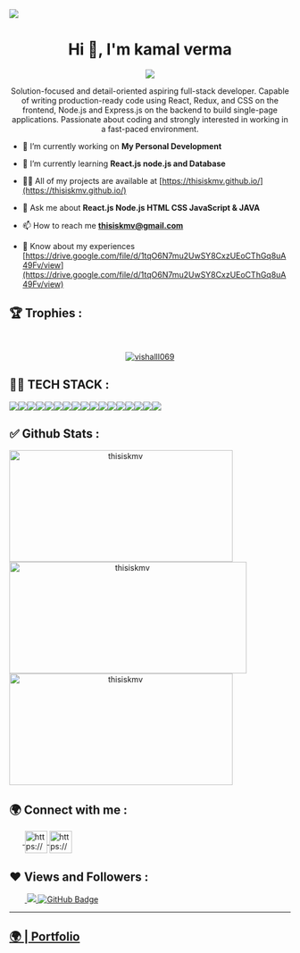 <img src="https://repository-images.githubusercontent.com/588181932/e36ec678-7984-4cdd-8e4c-a3932772ff8e"/>
<h1 align="center">Hi 👋, I'm kamal verma</h1>
<p align="center">
  <img src="https://readme-typing-svg.herokuapp.com/?lines=Full%20Stack%20MERN%20Developer;&center=true&width=600&height=50">
</p>
<p align="center">Solution-focused and detail-oriented aspiring full-stack developer. Capable of writing production-ready code using React, Redux, and CSS on the frontend, Node.js and Express.js on the backend to build single-page applications. Passionate about coding and strongly interested in working in a fast-paced environment.</p>

- 🔭 I’m currently working on **My Personal Development**

- 🌱 I’m currently learning **React.js node.js and Database**

- 👨‍💻 All of my projects are available at [https://thisiskmv.github.io/](https://thisiskmv.github.io/)

- 💬 Ask me about **React.js Node.js HTML CSS JavaScript & JAVA**

- 📫 How to reach me **thisiskmv@gmail.com**

- 📄 Know about my experiences [https://drive.google.com/file/d/1tqO6N7mu2UwSY8CxzUEoCThGq8uA49Fv/view](https://drive.google.com/file/d/1tqO6N7mu2UwSY8CxzUEoCThGq8uA49Fv/view)

## 🏆 Trophies :
<br/>
<p align="center"> <a href="https://github.com/ryo-ma/github-profile-trophy"><img src="https://github-profile-trophy.vercel.app/?username=Bharat-Shaw&theme=onedark" alt="vishalll069" /></a> </p>

## 👨‍💻 TECH STACK :

<div align="center" style="display: flex; flex-wrap: wrap;">
<img src="https://img.shields.io/badge/react-%2320232a.svg?style=for-the-badge&logo=react&logoColor=%2361DAFB" />
<img src="https://img.shields.io/badge/React_Router-CA4245?style=for-the-badge&logo=react-router&logoColor=white" />
<img src="https://img.shields.io/badge/redux-%23593d88.svg?style=for-the-badge&logo=redux&logoColor=white" />
<img src="https://img.shields.io/badge/chakra-%234ED1C5.svg?style=for-the-badge&logo=chakraui&logoColor=white" />
<img src="https://img.shields.io/badge/MongoDB-%234ea94b.svg?style=for-the-badge&logo=mongodb&logoColor=white" />
<img src="https://img.shields.io/badge/HTML5-E34F26?style=for-the-badge&logo=html5&logoColor=white" />
<img src="https://img.shields.io/badge/CSS3-1572B6?style=for-the-badge&logo=css3&logoColor=white" />
<img src="https://img.shields.io/badge/JavaScript-323330?style=for-the-badge&logo=javascript&logoColor=F7DF1E" />
<img src="https://img.shields.io/badge/Bootstrap-563D7C?style=for-the-badge&logo=bootstrap&logoColor=white" />
<img src="https://img.shields.io/badge/Tailwind_CSS-38B2AC?style=for-the-badge&logo=tailwind-css&logoColor=white" />
<img src="https://img.shields.io/badge/Node.js-339933?style=for-the-badge&logo=nodedotjs&logoColor=white" />
<img src="https://img.shields.io/badge/Express.js-000000?style=for-the-badge&logo=express&logoColor=white" />
<img src="https://img.shields.io/badge/java-%23ED8B00.svg?style=for-the-badge&logo=java&logoColor=white" />
<img src="https://img.shields.io/badge/npm-CB3837?style=for-the-badge&logo=npm&logoColor=white" />
<img src="https://img.shields.io/badge/GitHub-100000?style=for-the-badge&logo=github&logoColor=white" />
<img src="https://img.shields.io/badge/GIT-E44C30?style=for-the-badge&logo=git&logoColor=white" />
<img src="https://img.shields.io/badge/vite-%23646CFF.svg?style=for-the-badge&logo=vite&logoColor=white" />
</div>


## ✅ Github Stats :

<div align="center" style="display: flex; flex-wrap: wrap;">

<img width="400px" height="200px" align="center" src="https://github-readme-stats.vercel.app/api?username=thisiskmv&theme=neon&border_radius=2.7&show_icons=true" alt="thisiskmv" />
  
<img width="425px" height="200px" align="center" src="https://github-readme-streak-stats.herokuapp.com/?user=thisiskmv&theme=neon&border_radius=2.7&date_format=M%20j%5B%2C%20Y%5D" alt="thisiskmv" />
  
<img width="400px" height="200px" align="center" src="https://github-readme-stats.vercel.app/api/top-langs/?username=thisiskmv&theme=neon&border_radius=2.7" alt="thisiskmv" />
  
</div>

<h2>🌍 Connect with me :</h2>
   <p align="left">
    &nbsp;&nbsp;&nbsp;&nbsp;&nbsp;&nbsp;<a href="https://www.linkedin.com/in/bharat-shaw-4b5b76274/" target="blank">
            <img align="center"
                src="https://img.icons8.com/3d-fluency/94/linkedin.png"
                alt="https://www.linkedin.com/in/kamal-verma-b89a2925a/" width="40px" />
        </a>
        <a href="https://github.com/Bharat-Shaw" target="blank">
            <img align="center"
                src="https://img.icons8.com/3d-fluency/94/github.png"
                alt="https://github.com/thisiskmv" width="40px"/>
        </a>
    </p>
    <h2>❤ Views and Followers :</h2>
    &nbsp;&nbsp;&nbsp;&nbsp;&nbsp;&nbsp;&nbsp;<a href="https://github.com/Bharat-Shaw/github-profile-views-counter">
        <img src="https://komarev.com/ghpvc/?username=thisiskmv" >
    </a>
    <a href="https://github.com/Bharat-Shaw?tab=followers">
        <img src="https://img.shields.io/github/followers/thisiskmv?label=Followers&style=social" alt="GitHub Badge">
    </a>
    <hr />
    <h2><a href="https://thisiskmv.github.io/">🌍 | Portfolio </a></h2>

